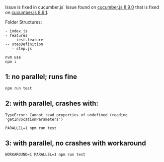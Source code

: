 Issue is fixed in cucumber.js`
Issue found on [cucumber.js 8.9.0](https://www.npmjs.com/package/@cucumber/cucumber/v/8.9.0) that is fixed on [cucumber.js 8.9.1](https://www.npmjs.com/package/@cucumber/cucumber/v/8.9.1).

Folder Structures:
```
- index.js
- features
   - test.feature
-- stepDefinition
   - step.js
```

```
nvm use
npm i
```
## 1: no parallel; runs fine
```
npm run test
```

## 2: with parallel, crashes with:
```
TypeError: Cannot read properties of undefined (reading 'getInvocationParameters')
```
```
PARALLEL=1 npm run test
```
## 3: with parallel, no crashes with workaround
```
WORKAROUND=1 PARALLEL=1 npm run test
```